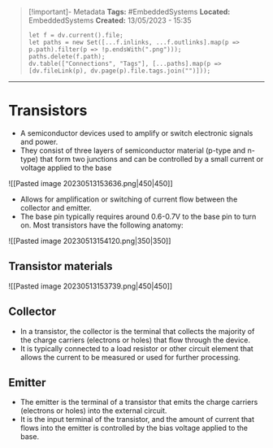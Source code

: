 > [!important]- Metadata
> **Tags:** #EmbeddedSystems 
> **Located:** EmbeddedSystems
> **Created:** 13/05/2023 - 15:35
> ```dataviewjs
> let f = dv.current().file;
> let paths = new Set([...f.inlinks, ...f.outlinks].map(p => p.path).filter(p => !p.endsWith(".png")));
> paths.delete(f.path);
> dv.table(["Connections", "Tags"], [...paths].map(p => [dv.fileLink(p), dv.page(p).file.tags.join("")]));
> ```

___
# Transistors
-   A semiconductor devices used to amplify or switch electronic signals and power.
-   They consist of three layers of semiconductor material (p-type and n-type) that form two junctions and can be controlled by a small current or voltage applied to the base

![[Pasted image 20230513153636.png|450|450]]
- Allows for amplification or switching of current flow between the collector and emitter.
- The base pin typically requires around 0.6-0.7V to the base pin to turn on. Most transistors have the following anatomy:

![[Pasted image 20230513154120.png|350|350]]


## Transistor materials 
![[Pasted image 20230513153739.png|450|450]]
## Collector
-   In a transistor, the collector is the terminal that collects the majority of the charge carriers (electrons or holes) that flow through the device.
-   It is typically connected to a load resistor or other circuit element that allows the current to be measured or used for further processing.
## Emitter 
-   The emitter is the terminal of a transistor that emits the charge carriers (electrons or holes) into the external circuit.
-   It is the input terminal of the transistor, and the amount of current that flows into the emitter is controlled by the bias voltage applied to the base.